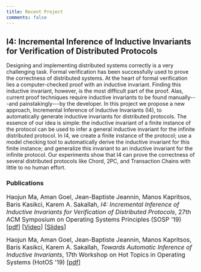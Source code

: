 ```yaml
---
title: Recent Project
comments: false
---
```


## I4: Incremental Inference of Inductive Invariants for Verification of Distributed Protocols

Designing and implementing distributed systems correctly is a very challenging task. Formal verification has been successfully used to prove the correctness of distributed systems. At the heart of formal verification lies a computer-checked proof with an inductive invariant. Finding this inductive invariant, however, is the most difficult part of the proof. Alas, current proof techniques require inductive invariants to be found manually---and painstakingly---by the developer. In this project we propose a new approach, Incremental Inference of Inductive Invariants (I4), to automatically generate inductive invariants for distributed protocols. The essence of our idea is simple: the inductive invariant of a finite instance of the protocol can be used to infer a general inductive invariant for the infinite distributed protocol. In I4, we create a finite instance of the protocol; use a model checking tool to automatically derive the inductive invariant for this finite instance; and generalize this invariant to an inductive invariant for the infinite protocol. Our experiments show that I4 can prove the correctness of several distributed protocols like Chord, 2PC, and Transaction Chains with little to no human effort.

### Publications
<font size="3">Haojun Ma, Aman Goel, Jean-Baptiste Jeannin, Manos Kapritsos, Baris Kasikci, Karem A. Sakallah, *I4: Incremental Inference of Inductive Invariants for Verification of Distributed Protocols*, 27th ACM Symposium on Operating Systems Principles (SOSP '19) [[pdf](/files/i4-sosp19.pdf)] [[Video](https://sosp19.rcs.uwaterloo.ca/videos/D2-S3-P3.mp4)] [[Slides](https://sosp19.rcs.uwaterloo.ca/slides/ma.pdf)]</font>

<font size="3">Haojun Ma, Aman Goel, Jean-Baptiste Jeannin, Manos Kapritsos, Baris Kasikci, Karem A. Sakallah, *Towards Automatic Inference of Inductive Invariants*, 17th Workshop on Hot Topics in Operating Systems (HotOS '19) [[pdf](/files/i4-hotos19.pdf)]</font>